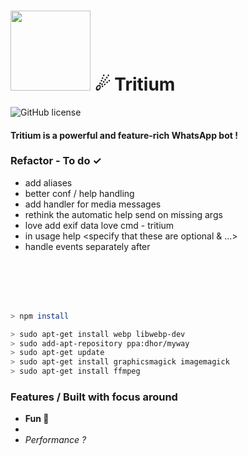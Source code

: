 # <img src="https://github.com/TheAyos/Tritium-WA/raw/master/.png" width="128"> ☄ Tritium
![GitHub license](https://img.shields.io/github/license/TheAyos/theayos.github.io)
#### Tritium is a powerful and feature-rich WhatsApp bot !


### Refactor - To do ✓
- add aliases
- better conf / help handling
- add handler for media messages
- rethink the automatic help send on missing args
- love add exif data love cmd - tritium
- in usage help <specify that these are optional & ...>
- handle events separately after


<br>
<br>
<br>
<br>


```bash
> npm install

> sudo apt-get install webp libwebp-dev
> sudo add-apt-repository ppa:dhor/myway
> sudo apt-get update
> sudo apt-get install graphicsmagick imagemagick
> sudo apt-get install ffmpeg
```

### Features / Built with focus around
- <strong>Fun 🥳</strong>
- 
- *Performance ?*

